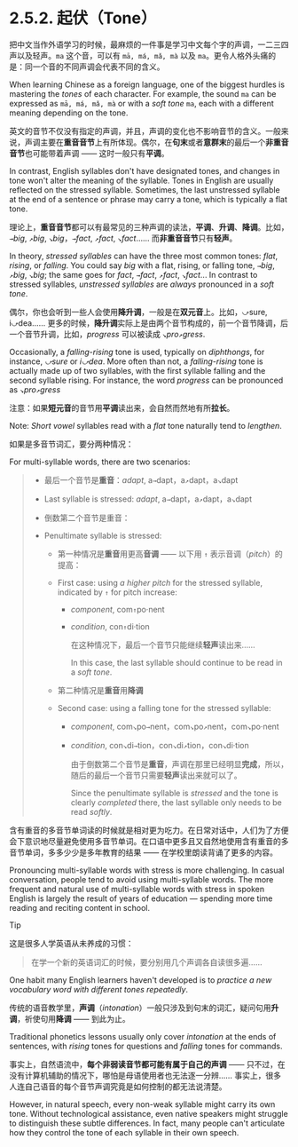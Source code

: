 # 2.5.2. 起伏（Tone）

把中文当作外语学习的时候，最麻烦的一件事是学习中文每个字的声调，一二三四声以及轻声。`ma` 这个音，可以有 `mā, má, mǎ, mà` 以及 `ma`。更令人格外头痛的是：同一个音的不同声调会代表不同的含义。

When learning Chinese as a foreign language, one of the biggest hurdles is mastering the *tones* of each character. For example, the sound `ma` can be expressed as `mā, má, mǎ, mà` or with a *soft tone* `ma`, each with a different meaning depending on the tone.

英文的音节不仅没有指定的声调，并且，声调的变化也不影响音节的含义。一般来说，声调主要在**重音音节**上有所体现。偶尔，在**句末**或者**意群末**的最后一个**非重音音节**也可能带着声调 —— 这时一般只有**平调**。

In contrast, English syllables don't have designated tones, and changes in tone won't alter the meaning of the syllable. Tones in English are usually reflected on the stressed syllable. Sometimes, the last unstressed syllable at the end of a sentence or phrase may carry a tone, which is typically a flat tone.

理论上，**重音音节**都可以有最常见的三种声调的读法，**平调**、**升调**、**降调**。比如，`→`*big*, `↗`*big*, `↘`*big*，`→`*fact*, `↗`*fact*, `↘`*fact*…… 而**非重音音节**只有**轻声**。

In theory, *stressed syllables* can have the three most common tones: *flat*, *rising*, or *falling*. You could say *big* with a flat, rising, or falling tone, `→`*big*, `↗`*big*, `↘`*big*; the same goes for *fact*, `→`*fact*, `↗`*fact*, `↘`*fact*... In contrast to stressed syllables, *unstressed syllables* are *always* pronounced in a *soft tone*.

偶尔，你也会听到一些人会使用**降升调**，一般是在**双元音**上。比如，`⤻`sure, i`⤻`dea…… 更多的时候，**降升调**实际上是由两个音节构成的，前一个音节降调，后一个音节升调，比如，*progress* 可以被读成 `↘`*pro*`↗`*gress*.

Occasionally, a *falling-rising* tone is used, typically on *diphthongs*, for instance, *`⤻`sure* or *i`⤻`dea*. More often than not, a *falling-rising* tone is actually made up of two syllables, with the first syllable falling and the second syllable rising. For instance, the word *progress* can be pronounced as `↘`*pro*`↗`*gress*

注意：如果**短元音**的音节用**平调**读出来，会自然而然地有所**拉长**。

Note: *Short vowel* syllables read with a *flat* tone naturally tend to *lengthen*.

如果是多音节词汇，要分两种情况：

For multi-syllable words, there are two scenarios:

> * 最后一个音节是**重音**：*adapt*, a`→`dapt，a`↗`dapt，a`↘`dapt
>
> * Last syllable is stressed: *adapt*, a`→`dapt，a`↗`dapt，a`↘`dapt
>
> * 倒数第二个音节是重音：
>
> * Penultimate syllable is stressed:
>
>   * 第一种情况是**重音**用更高**音调** —— 以下用 `↑` 表示音调（*pitch*）的提高：
>
>   * First case: using *a higher pitch* for the stressed syllable, indicated by `↑` for pitch increase:
>
>     * *component*, com`↑`po·nent
>
>     * *condition*, con`↑`di·tion
>
>       在这种情况下，最后一个音节只能继续**轻声**读出来……
>
>       In this case, the last syllable should continue to be read in a *soft tone*.
>
>   * 第二种情况是**重音**用**降调**
>
>   * Second case: using a falling tone for the stressed syllable:
>
>     * *component*, com`↘`po`→`nent，com`↘`po`↗`nent，com`↘`po·nent
>
>     * *condition*, con`↘`di`→`tion，con`↘`di`↗`tion，con`↘`di·tion
>
>       由于倒数第二个音节是**重音**，声调在那里已经明显**完成**，所以，随后的最后一个音节只需要**轻声**读出来就可以了。
>
>       Since the penultimate syllable is *stressed* and the tone is clearly *completed* there, the last syllable only needs to be read *softly*.

含有重音的多音节单词读的时候就是相对更为吃力。在日常对话中，人们为了方便会下意识地尽量避免使用多音节单词。在口语中更多且又自然地使用含有重音的多音节单词，多多少少是多年教育的结果 —— 在学校里朗读背诵了更多的内容。

Pronouncing multi-syllable words with stress is more challenging. In casual conversation, people tend to avoid using multi-syllable words. The more frequent and natural use of multi-syllable words with stress in spoken English is largely the result of years of education — spending more time reading and reciting content in school.

> [!Tip]
> 这是很多人学英语从未养成的习惯：
> > 在学一个新的英语词汇的时候，要分别用几个声调各自读很多遍……
>
> One habit many English learners haven't developed is to *practice a new vocabulary word with different tones repeatedly*.

传统的语音教学里，**声调**（*intonation*）一般只涉及到句末的词汇，疑问句用**升调**，祈使句用**降调** —— 到此为止。

Traditional phonetics lessons usually only cover *intonation* at the ends of sentences, with *rising* tones for questions and *falling* tones for commands.

事实上，自然语流中，**每个非弱读音节都可能有属于自己的声调** —— 只不过，在没有计算机辅助的情况下，哪怕是母语使用者也无法逐一分辨…… 事实上，很多人连自己语音的每个音节声调究竟是如何控制的都无法说清楚。

However, in natural speech, every non-weak syllable might carry its own tone. Without technological assistance, even native speakers might struggle to distinguish these subtle differences. In fact, many people can't articulate how they control the tone of each syllable in their own speech.
